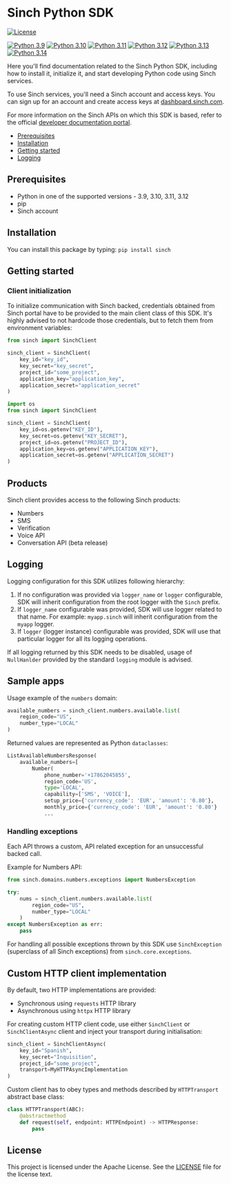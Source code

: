 # Sinch Python SDK

[![License](https://img.shields.io/badge/License-Apache_2.0-blue.svg)](https://github.com/sinch/sinch-sdk-python/blob/main/LICENSE)


[![Python 3.9](https://img.shields.io/badge/python-3.9-blue.svg)](https://www.python.org/downloads/release/python-390/)
[![Python 3.10](https://img.shields.io/badge/python-3.10-blue.svg)](https://www.python.org/downloads/release/python-3100/)
[![Python 3.11](https://img.shields.io/badge/python-3.11-blue.svg)](https://www.python.org/downloads/release/python-3110/)
[![Python 3.12](https://img.shields.io/badge/python-3.12-blue.svg)](https://www.python.org/downloads/release/python-3120/)
[![Python 3.13](https://img.shields.io/badge/python-3.13-blue.svg)](https://www.python.org/downloads/release/python-3130/)
[![Python 3.14](https://img.shields.io/badge/python-3.14-blue.svg)](https://www.python.org/downloads/release/python-3140/)




Here you'll find documentation related to the Sinch Python SDK, including how to install it, initialize it, and start developing Python code using Sinch services.

To use Sinch services, you'll need a Sinch account and access keys. You can sign up for an account and create access keys at [dashboard.sinch.com](https://dashboard.sinch.com).

For more information on the Sinch APIs on which this SDK is based, refer to the official [developer documentation portal](https://developers.sinch.com).


- [Prerequisites](#prerequisites)
- [Installation](#installation)
- [Getting started](#getting-started)
- [Logging]()

## Prerequisites

- Python in one of the supported versions - 3.9, 3.10, 3.11, 3.12
- pip
- Sinch account

## Installation

You can install this package by typing:
`pip install sinch`

## Getting started

### Client initialization


To initialize communication with Sinch backed, credentials obtained from Sinch portal have to be provided to the main client class of this SDK.
It's highly advised to not hardcode those credentials, but to fetch them from environment variables:

```python
from sinch import SinchClient

sinch_client = SinchClient(
    key_id="key_id",
    key_secret="key_secret",
    project_id="some_project",
    application_key="application_key",
    application_secret="application_secret"
)
```

```python
import os
from sinch import SinchClient

sinch_client = SinchClient(
    key_id=os.getenv("KEY_ID"),
    key_secret=os.getenv("KEY_SECRET"),
    project_id=os.getenv("PROJECT_ID"),
    application_key=os.getenv("APPLICATION_KEY"),
    application_secret=os.getenv("APPLICATION_SECRET")
)
```

## Products

Sinch client provides access to the following Sinch products:
- Numbers
- SMS
- Verification
- Voice API
- Conversation API (beta release)

## Logging

Logging configuration for this SDK utilizes following hierarchy:
1. If no configuration was provided via `logger_name` or `logger` configurable, SDK will inherit configuration from the root logger with the `Sinch` prefix.
2. If `logger_name` configurable was provided, SDK will use logger related to that name. For example: `myapp.sinch` will inherit configuration from the `myapp` logger.
3. If `logger` (logger instance) configurable was provided, SDK will use that particular logger for all its logging operations.

If all logging returned by this SDK needs to be disabled, usage of `NullHanlder` provided by the standard `logging` module is advised.  


 
## Sample apps

Usage example of the `numbers` domain:

```python
available_numbers = sinch_client.numbers.available.list(
    region_code="US",
    number_type="LOCAL"
)
```
Returned values are represented as Python `dataclasses`:

```python
ListAvailableNumbersResponse(
    available_numbers=[
        Number(
            phone_number='+17862045855',
            region_code='US',
            type='LOCAL',
            capability=['SMS', 'VOICE'],
            setup_price={'currency_code': 'EUR', 'amount': '0.80'},
            monthly_price={'currency_code': 'EUR', 'amount': '0.80'}
            ...
```

### Handling exceptions

Each API throws a custom, API related exception for an unsuccessful backed call.

Example for Numbers API:

```python
from sinch.domains.numbers.exceptions import NumbersException

try:
    nums = sinch_client.numbers.available.list(
        region_code="US",
        number_type="LOCAL"
    )
except NumbersException as err:
    pass
```

For handling all possible exceptions thrown by this SDK use `SinchException` (superclass of all Sinch exceptions) from `sinch.core.exceptions`.


## Custom HTTP client implementation

By default, two HTTP implementations are provided:
- Synchronous using `requests` HTTP library
- Asynchronous using `httpx` HTTP library

For creating custom HTTP client code, use either `SinchClient` or `SinchClientAsync` client and inject your transport during initialisation:
```python
sinch_client = SinchClientAsync(
    key_id="Spanish",
    key_secret="Inquisition",
    project_id="some_project",
    transport=MyHTTPAsyncImplementation
)
```

Custom client has to obey types and methods described by `HTTPTransport` abstract base class:
```python
class HTTPTransport(ABC):
    @abstractmethod
    def request(self, endpoint: HTTPEndpoint) -> HTTPResponse:
        pass
```
## License

This project is licensed under the Apache License. See the [LICENSE](license.md) file for the license text.
